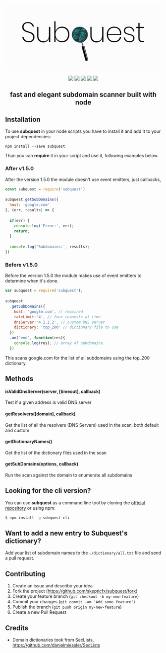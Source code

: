 ![subquest-logo](logo.jpg)

<p align="center">
  <a href="https://npmjs.org/package/subquest"><img src="https://badge.fury.io/js/subquest.svg"></a>
  <a href="https://travis-ci.org/skepticfx/subquest"><img src="https://travis-ci.org/skepticfx/subquest.svg?branch=master"></a>
  <a href="https://david-dm.org/skepticfx/subquest"><img src="https://david-dm.org/skepticfx/subquest.svg?theme=shields.io"></a>
  <a href="https://coveralls.io/r/skepticfx/subquest"><img src="https://coveralls.io/repos/skepticfx/subquest/badge.svg"></a>
  <a href="https://snyk.io/test/github/skepticfx/subquest"><img src="https://snyk.io/test/github/skepticfx/subquest/badge.svg"></a>
</p>

<h2 align="center">fast and elegant subdomain scanner built with node</h2>

## Installation
To use __subquest__ in your node scripts you have to install it and add it to your project dependencies:
```
npm install --save subquest
```
Than you can __require__ it in your script and use it, following examples below.

### After v1.5.0
After the version 1.5.0 the module doesn't use event emitters, just callbacks,
```js
const subquest = require('subquest')

subquest.getSubDomains({
  host: 'google.com'
}, (err, results) => {

  if(err) {
    console.log('Error:', err);
    return;
  }

  console.log('Subdomains:', results);  
})
```

### Before v1.5.0
Before the version 1.5.0 the module makes use of event emitters to determine when it's done.
```js
var subquest = require('subquest');

subquest
  .getSubDomains({
    host: 'google.com', // required
    rateLimit:'4', // four requests at time
    dnsServer:'4.2.2.2', // custom DNS server
    dictionary: 'top_200' // dictionary file to use
  })
  .on('end', function(res){
    console.log(res); // array of subdomains.
  })
```

This scans google.com for the list of all subdomains using the top_200 dictionary.

## Methods
#### isValidDnsServer(server, [timeout], callback)
Test if a given address is valid DNS server

#### getResolvers([domain], callback)
Get the list of all the resolvers (DNS Servers) used in the scan, both default and custom

#### getDictionaryNames()
Get the list of the dictionary files used in the scan

#### getSubDomains(options, callback)
Run the scan against the domain to enumerate all subdomains

## Looking for the cli version?
You can use __subquest__ as a command line tool by cloning the [official repository](https://github.com/b4dnewz/subquest-cli) or using npm:
```sh
$ npm install -g subquest-cli
```

## Want to add a new entry to Subquest's dictionary?

Add your list of subdomain names to the `./dictionary/all.txt` file and send a pull request.


## Contributing

1. Create an issue and describe your idea
2. Fork the project (https://github.com/skepticfx/subquest/fork)
3. Create your feature branch (`git checkout -b my-new-feature`)
4. Commit your changes (`git commit -am 'Add some feature'`)
5. Publish the branch (`git push origin my-new-feature`)
6. Create a new Pull Request

## Credits
* Domain dictionaries took from SecLists, https://github.com/danielmiessler/SecLists


[npm-image]: https://badge.fury.io/js/subquest.svg
[npm-url]: https://npmjs.org/package/subquest
[travis-image]: https://travis-ci.org/skepticfx/subquest.svg?branch=master
[travis-url]: https://travis-ci.org/skepticfx/subquest
[daviddm-image]: https://david-dm.org/skepticfx/subquest.svg?theme=shields.io
[daviddm-url]: https://david-dm.org/skepticfx/subquest
[coveralls-image]: https://coveralls.io/repos/skepticfx/subquest/badge.svg
[coveralls-url]: https://coveralls.io/r/skepticfx/subquest
[snyk-image]: https://snyk.io/test/github/skepticfx/subquest/badge.svg
[snyk-url]: https://snyk.io/test/github/skepticfx/subquest
